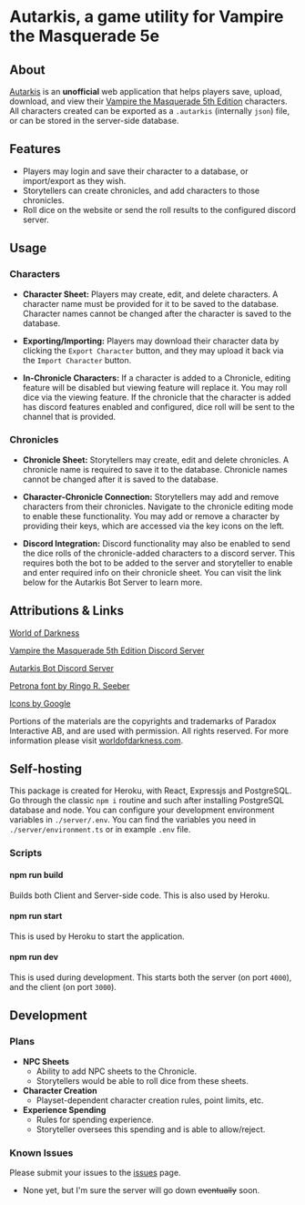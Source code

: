 # Autarkis, a game utility for Vampire the Masquerade 5e

## About

[Autarkis](https://autarkis.herokuapp.com/) is an **unofficial** web application that helps players save, upload, download, and view their [Vampire the Masquerade 5th Edition](https://worldofdarkness.com/) characters. All characters created can be exported as a `.autarkis` (internally `json`) file, or can be stored in the server-side database.

## Features

-   Players may login and save their character to a database, or import/export as they wish.
-   Storytellers can create chronicles, and add characters to those chronicles.
-   Roll dice on the website or send the roll results to the configured discord server.

## Usage

### Characters

-   **Character Sheet:** Players may create, edit, and delete characters. A character name must be provided for it to be saved to the database. Character names cannot be changed after the character is saved to the database.

-   **Exporting/Importing:** Players may download their character data by clicking the `Export Character` button, and they may upload it back via the `Import Character` button.

-   **In-Chronicle Characters:** If a character is added to a Chronicle, editing feature will be disabled but viewing feature will replace it. You may roll dice via the viewing feature. If the chronicle that the character is added has discord features enabled and configured, dice roll will be sent to the channel that is provided.

### Chronicles

-   **Chronicle Sheet:** Storytellers may create, edit and delete chronicles. A chronicle name is required to save it to the database. Chronicle names cannot be changed after it is saved to the database.

-   **Character-Chronicle Connection:** Storytellers may add and remove characters from their chronicles. Navigate to the chronicle editing mode to enable these functionality. You may add or remove a character by providing their keys, which are accessed via the key icons on the left.

-   **Discord Integration:** Discord functionality may also be enabled to send the dice rolls of the chronicle-added characters to a discord server. This requires both the bot to be added to the server and storyteller to enable and enter required info on their chronicle sheet. You can visit the link below for the Autarkis Bot Server to learn more.

## Attributions & Links

[World of Darkness](https://worldofdarkness.com/)

[Vampire the Masquerade 5th Edition Discord Server](https://discord.gg/cdjXp27V)

[Autarkis Bot Discord Server](https://discord.gg/w23ayKCKKZ)

[Petrona font by Ringo R. Seeber](https://fonts.google.com/specimen/Petrona)

[Icons by Google](https://fonts.google.com/icons)

Portions of the materials are the copyrights and trademarks of Paradox Interactive AB, and are used with permission. All rights reserved. For more information please visit [worldofdarkness.com](https://www.worldofdarkness.com/).

## Self-hosting

This package is created for Heroku, with React, Expressjs and PostgreSQL. Go through the classic `npm i` routine and such after installing PostgreSQL database and node. You can configure your development environment variables in `./server/.env`. You can find the variables you need in `./server/environment.ts` or in example `.env` file.

### Scripts

#### npm run build

Builds both Client and Server-side code. This is also used by Heroku.

#### npm run start

This is used by Heroku to start the application.

#### npm run dev

This is used during development. This starts both the server (on port `4000`), and the client (on port `3000`).

## Development

### Plans

-   **NPC Sheets**
    -   Ability to add NPC sheets to the Chronicle.
    -   Storytellers would be able to roll dice from these sheets.
-   **Character Creation**
    -   Playset-dependent character creation rules, point limits, etc.
-   **Experience Spending**
    -   Rules for spending experience.
    -   Storyteller oversees this spending and is able to allow/reject.

### Known Issues

Please submit your issues to the [issues](https://github.com/yigitlevent/autarkis/issues) page.

-   None yet, but I'm sure the server will go down ~~eventually~~ soon.
